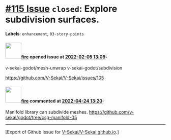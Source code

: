 # [\#115 Issue](https://github.com/V-Sekai/V-Sekai.github.io/issues/115) `closed`: Explore subdivision surfaces.
**Labels**: `enhancement`, `03-story-points`


#### <img src="https://avatars.githubusercontent.com/u/32321?u=c2e06a3d2b49a467aa907e54aa259516440267cc&v=4" width="50">[fire](https://github.com/fire) opened issue at [2022-02-05 13:09](https://github.com/V-Sekai/V-Sekai.github.io/issues/115):

v-sekai-godot/mesh-unwrap
v-sekai-godot/subdivision

https://github.com/V-Sekai/V-Sekai/issues/105

#### <img src="https://avatars.githubusercontent.com/u/32321?u=c2e06a3d2b49a467aa907e54aa259516440267cc&v=4" width="50">[fire](https://github.com/fire) commented at [2022-04-24 13:20](https://github.com/V-Sekai/V-Sekai.github.io/issues/115#issuecomment-1107840940):

Manifold library can subdivide meshes. https://github.com/v-sekai/godot/tree/csg-manifold-05


-------------------------------------------------------------------------------



[Export of Github issue for [V-Sekai/V-Sekai.github.io](https://github.com/V-Sekai/V-Sekai.github.io).]
